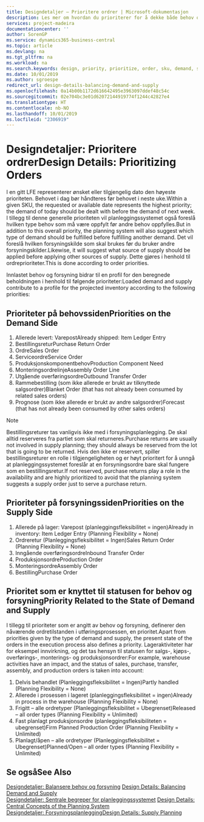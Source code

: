```yaml
---
title: Designdetaljer – Prioritere ordrer | Microsoft-dokumentasjon
description: Les mer om hvordan du prioriterer for å dekke både behov og forsyningskrav.
services: project-madeira
documentationcenter: ''
author: SorenGP
ms.service: dynamics365-business-central
ms.topic: article
ms.devlang: na
ms.tgt_pltfrm: na
ms.workload: na
ms.search.keywords: design, priority, prioritize, order, sku, demand, supply
ms.date: 10/01/2019
ms.author: sgroespe
redirect_url: design-details-balancing-demand-and-supply
ms.openlocfilehash: 0a14b00b1172d616642495e3963097ddef48c54c
ms.sourcegitcommit: 02e704bc3e01d62072144919774f1244c42827e4
ms.translationtype: HT
ms.contentlocale: nb-NO
ms.lasthandoff: 10/01/2019
ms.locfileid: "2306919"
---
```

# <a name="design-details-prioritizing-orders"></a><span data-ttu-id="0ad18-103">Designdetaljer: Prioritere ordrer</span><span class="sxs-lookup"><span data-stu-id="0ad18-103">Design Details: Prioritizing Orders</span></span>
<span data-ttu-id="0ad18-104">I en gitt LFE representerer ønsket eller tilgjengelig dato den høyeste prioriteten. Behovet i dag bør håndteres før behovet i neste uke.</span><span class="sxs-lookup"><span data-stu-id="0ad18-104">Within a given SKU, the requested or available date represents the highest priority; the demand of today should be dealt with before the demand of next week.</span></span> <span data-ttu-id="0ad18-105">I tillegg til denne generelle prioriteten vil planleggingssystemet også foreslå hvilken type behov som må være oppfylt før andre behov oppfylles.</span><span class="sxs-lookup"><span data-stu-id="0ad18-105">But in addition to this overall priority, the planning system will also suggest which type of demand should be fulfilled before fulfilling another demand.</span></span> <span data-ttu-id="0ad18-106">Det vil foreslå hvilken forsyningskilde som skal brukes før du bruker andre forsyningskilder.</span><span class="sxs-lookup"><span data-stu-id="0ad18-106">Likewise, it will suggest what source of supply should be applied before applying other sources of supply.</span></span> <span data-ttu-id="0ad18-107">Dette gjøres i henhold til ordreprioriteter.</span><span class="sxs-lookup"><span data-stu-id="0ad18-107">This is done according to order priorities.</span></span>  

<span data-ttu-id="0ad18-108">Innlastet behov og forsyning bidrar til en profil for den beregnede beholdningen i henhold til følgende prioriteter:</span><span class="sxs-lookup"><span data-stu-id="0ad18-108">Loaded demand and supply contribute to a profile for the projected inventory according to the following priorities:</span></span>  

## <a name="priorities-on-the-demand-side"></a><span data-ttu-id="0ad18-109">Prioriteter på behovssiden</span><span class="sxs-lookup"><span data-stu-id="0ad18-109">Priorities on the Demand Side</span></span>  
1. <span data-ttu-id="0ad18-110">Allerede levert: Varepost</span><span class="sxs-lookup"><span data-stu-id="0ad18-110">Already shipped: Item Ledger Entry</span></span>  
2. <span data-ttu-id="0ad18-111">Bestillingsretur</span><span class="sxs-lookup"><span data-stu-id="0ad18-111">Purchase Return Order</span></span>  
3. <span data-ttu-id="0ad18-112">Ordre</span><span class="sxs-lookup"><span data-stu-id="0ad18-112">Sales Order</span></span>  
4. <span data-ttu-id="0ad18-113">Serviceordre</span><span class="sxs-lookup"><span data-stu-id="0ad18-113">Service Order</span></span>  
5. <span data-ttu-id="0ad18-114">Produksjonskomponentbehov</span><span class="sxs-lookup"><span data-stu-id="0ad18-114">Production Component Need</span></span>  
6. <span data-ttu-id="0ad18-115">Monteringsordrelinje</span><span class="sxs-lookup"><span data-stu-id="0ad18-115">Assembly Order Line</span></span>  
7. <span data-ttu-id="0ad18-116">Utgående overføringsordre</span><span class="sxs-lookup"><span data-stu-id="0ad18-116">Outbound Transfer Order</span></span>  
8. <span data-ttu-id="0ad18-117">Rammebestilling (som ikke allerede er brukt av tilknyttede salgsordrer)</span><span class="sxs-lookup"><span data-stu-id="0ad18-117">Blanket Order (that has not already been consumed by related sales orders)</span></span>  
9. <span data-ttu-id="0ad18-118">Prognose (som ikke allerede er brukt av andre salgsordrer)</span><span class="sxs-lookup"><span data-stu-id="0ad18-118">Forecast (that has not already been consumed by other sales orders)</span></span>  

> [!NOTE]  
>  <span data-ttu-id="0ad18-119">Bestillingsreturer tas vanligvis ikke med i forsyningsplanlegging. De skal alltid reserveres fra partiet som skal returneres.</span><span class="sxs-lookup"><span data-stu-id="0ad18-119">Purchase returns are usually not involved in supply planning; they should always be reserved from the lot that is going to be returned.</span></span> <span data-ttu-id="0ad18-120">Hvis den ikke er reservert, spiller bestillingsreturer en rolle i tilgjengeligheten og er høyt prioritert for å unngå at planleggingssystemet foreslår at en forsyningsordre bare skal fungere som en bestillingsretur.</span><span class="sxs-lookup"><span data-stu-id="0ad18-120">If not reserved, purchase returns play a role in the availability and are highly prioritized to avoid that the planning system suggests a supply order just to serve a purchase return.</span></span>  

## <a name="priorities-on-the-supply-side"></a><span data-ttu-id="0ad18-121">Prioriteter på forsyningssiden</span><span class="sxs-lookup"><span data-stu-id="0ad18-121">Priorities on the Supply Side</span></span>  
1. <span data-ttu-id="0ad18-122">Allerede på lager: Varepost (planleggingsfleksibilitet = ingen)</span><span class="sxs-lookup"><span data-stu-id="0ad18-122">Already in inventory: Item Ledger Entry (Planning Flexibility = None)</span></span>  
2. <span data-ttu-id="0ad18-123">Ordreretur (Planleggingsfleksibilitet = Ingen)</span><span class="sxs-lookup"><span data-stu-id="0ad18-123">Sales Return Order (Planning Flexibility = None)</span></span>  
3. <span data-ttu-id="0ad18-124">Inngående overføringsordre</span><span class="sxs-lookup"><span data-stu-id="0ad18-124">Inbound Transfer Order</span></span>  
4. <span data-ttu-id="0ad18-125">Produksjonsordre</span><span class="sxs-lookup"><span data-stu-id="0ad18-125">Production Order</span></span>  
5. <span data-ttu-id="0ad18-126">Monteringsordre</span><span class="sxs-lookup"><span data-stu-id="0ad18-126">Assembly Order</span></span>  
6. <span data-ttu-id="0ad18-127">Bestilling</span><span class="sxs-lookup"><span data-stu-id="0ad18-127">Purchase Order</span></span>  

## <a name="priority-related-to-the-state-of-demand-and-supply"></a><span data-ttu-id="0ad18-128">Prioritet som er knyttet til statusen for behov og forsyning</span><span class="sxs-lookup"><span data-stu-id="0ad18-128">Priority Related to the State of Demand and Supply</span></span>  
<span data-ttu-id="0ad18-129">I tillegg til prioriteter som er angitt av behov og forsyning, definerer den nåværende ordretilstanden i utføringsprosessen, en prioritet.</span><span class="sxs-lookup"><span data-stu-id="0ad18-129">Apart from priorities given by the type of demand and supply, the present state of the orders in the execution process also defines a priority.</span></span> <span data-ttu-id="0ad18-130">Lageraktiviteter har for eksempel innvirkning, og det tas hensyn til statusen for salgs-, kjøps-, overførings-, monterings- og produksjonsordrer:</span><span class="sxs-lookup"><span data-stu-id="0ad18-130">For example, warehouse activities have an impact, and the status of sales, purchase, transfer, assembly, and production orders is taken into account:</span></span>  

1. <span data-ttu-id="0ad18-131">Delvis behandlet (Planleggingsfleksibilitet = Ingen)</span><span class="sxs-lookup"><span data-stu-id="0ad18-131">Partly handled (Planning Flexibility = None)</span></span>  
2. <span data-ttu-id="0ad18-132">Allerede i prosessen i lageret (planleggingsfleksibilitet = ingen)</span><span class="sxs-lookup"><span data-stu-id="0ad18-132">Already in process in the warehouse (Planning Flexibility = None)</span></span>  
3. <span data-ttu-id="0ad18-133">Frigitt – alle ordretyper (Planleggingsfleksibilitet = Ubegrenset)</span><span class="sxs-lookup"><span data-stu-id="0ad18-133">Released – all order types (Planning Flexibility = Unlimited)</span></span>  
4. <span data-ttu-id="0ad18-134">Fast planlagt produksjonsordre (planleggingsfleksibiliteten = ubegrenset)</span><span class="sxs-lookup"><span data-stu-id="0ad18-134">Firm Planned Production Order (Planning Flexibility = Unlimited)</span></span>  
5. <span data-ttu-id="0ad18-135">Planlagt/åpen – alle ordretyper (Planleggingsfleksibilitet = Ubegrenset)</span><span class="sxs-lookup"><span data-stu-id="0ad18-135">Planned/Open – all order types (Planning Flexibility = Unlimited)</span></span>  

## <a name="see-also"></a><span data-ttu-id="0ad18-136">Se også</span><span class="sxs-lookup"><span data-stu-id="0ad18-136">See Also</span></span>  
<span data-ttu-id="0ad18-137">[Designdetaljer: Balansere behov og forsyning](design-details-balancing-demand-and-supply.md) </span><span class="sxs-lookup"><span data-stu-id="0ad18-137">[Design Details: Balancing Demand and Supply](design-details-balancing-demand-and-supply.md) </span></span>  
<span data-ttu-id="0ad18-138">[Designdetaljer: Sentrale begreper for planleggingssystemet](design-details-central-concepts-of-the-planning-system.md) </span><span class="sxs-lookup"><span data-stu-id="0ad18-138">[Design Details: Central Concepts of the Planning System](design-details-central-concepts-of-the-planning-system.md) </span></span>  
[<span data-ttu-id="0ad18-139">Designdetaljer: Forsyningsplanlegging</span><span class="sxs-lookup"><span data-stu-id="0ad18-139">Design Details: Supply Planning</span></span>](design-details-supply-planning.md)
